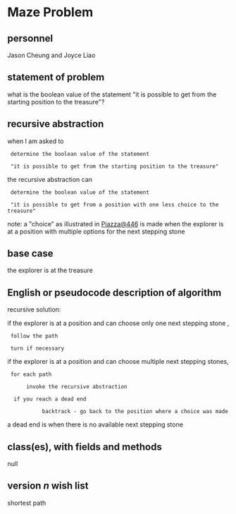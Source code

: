 # Maze Problem

## personnel 
Jason Cheung and Joyce Liao

## statement of problem
what is the boolean value of the statement "it is possible to get from the starting position to the treasure"?

## recursive abstraction
when I am asked to

     determine the boolean value of the statement
     
     "it is possible to get from the starting position to the treasure"
     
the recursive abstraction can

     determine the boolean value of the statement
     
     "it is possible to get from a position with one less choice to the treasure"

note: a "choice" as illustrated in [Piazza@446](https://piazza.com/class/j7oyiev6r7x576?cid=446) is made when the explorer is at a position with multiple options for the next stepping stone 

## base case
the explorer is at the treasure

## English or pseudocode description of algorithm

recursive solution:

if the explorer is at a position and can choose only one next stepping stone ,

     follow the path
     
     turn if necessary

if the explorer is at a position and can choose multiple next stepping stones,

     for each path
     
          invoke the recursive abstraction
	  
	  if you reach a dead end
	  
               backtrack - go back to the position where a choice was made	

a dead end is when there is no available next stepping stone

## class(es), with fields and methods
null

## version *n* wish list
shortest path
